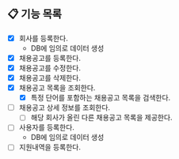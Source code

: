 ## 📋 기능 목록

- [x] 회사를 등록한다.
    - DB에 임의로 데이터 생성
- [x] 채용공고를 등록한다.
- [x] 채용공고를 수정한다.
- [x] 채용공고를 삭제한다.
- [x] 채용공고 목록을 조회한다.
  - [x] 특정 단어를 포함하는 채용공고 목록을 검색한다.
- [ ] 채용공고 상세 정보를 조회한다.
  - [ ] 해당 회사가 올린 다른 채용공고 목록을 제공한다.
- [ ] 사용자를 등록한다.
    - DB에 임의로 데이터 생성
- [ ] 지원내역을 등록한다.
